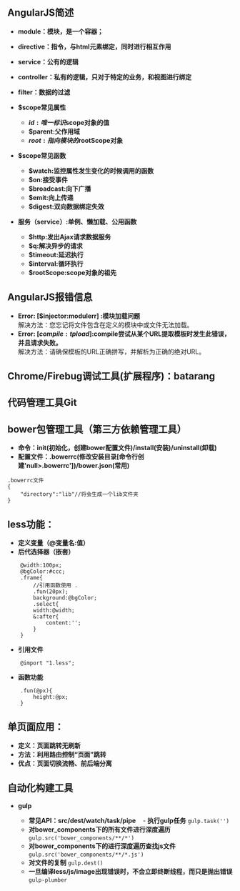 ## AngularJS简述

- **module：模块，是一个容器；**
- **directive：指令，与html元素绑定，同时进行相互作用**
- **service：公有的逻辑**
- **controller：私有的逻辑，只对于特定的业务，和视图进行绑定**
- **filter：数据的过滤**

- **$scope常见属性**
    - **$id:唯一标识$scope对象的值**
    - **$parent:父作用域**
    - **$root:指向模块的$rootScope对象**
- **$scope常见函数**
    - **$watch:监控属性发生变化的时候调用的函数**
    - **$on:接受事件**
    - **$broadcast:向下广播**
    - **$emit:向上传递**
    - **$digest:双向数据绑定失效**

- **服务（service）:单例、懒加载、公用函数**
    - **$http:发出Ajax请求数据服务**
    - **$q:解决异步的请求**
    - **$timeout:延迟执行**
    - **$interval:循环执行**
    - **$rootScope:scope对象的祖先**

## AngularJS报错信息

- **Error: [$injector:modulerr] :模块加载问题**
<br>解决方法：您忘记将文件包含在定义的模块中或文件无法加载。
- **Error: [$compile:tpload] :$compile尝试从某个URL提取模板时发生此错误，并且请求失败。**
<br>解决方法：请确保模板的URL正确拼写，并解析为正确的绝对URL。

## Chrome/Firebug调试工具(扩展程序)：batarang

## 代码管理工具Git

## bower包管理工具（第三方依赖管理工具）
- **命令：init(初始化，创建bower配置文件)/install(安装)/uninstall(卸载)**
- **配置文件：.bowerrc(修改安装目录[命令行创建'null>.bowerrc'])/bower.json(常用)**
```
.bowerrc文件
{
    "directory":"lib"//将会生成一个lib文件夹
}
```
## less功能：
- **定义变量（@变量名:值）**
- **后代选择器（嵌套）**

```
    @width:100px;
    @bgColor:#ccc;
    .frame{
        //引用函数使用 .
        .fun(20px);
        background:@bgColor;
        .select{
        width:@width;
        &:after{
            content:'';
        }
    }
```

- **引用文件**
```
    @import "1.less";
```

- **函数功能**

```
    .fun(@px){
        height:@px;
    }
```

## 单页面应用：
- **定义：页面跳转无刷新**
- **方法：利用路由控制“页面”跳转**
- **优点：页面切换流畅、前后端分离**


## 自动化构建工具
- **gulp**

    - **常见API：src/dest/watch/task/pipe**
    - **执行gulp任务**
    `gulp.task('')`
    - **对bower_components下的所有文件进行深度遍历**
    `gulp.src('bower_components/**/*')`
    - **对bower_components下的进行深度遍历查找js文件**
    `gulp.src('bower_components/**/*.js')`
    - **对文件的复制**
    `gulp.dest()`
    - **一旦编译less/js/image出现错误时，不会立即终断线程，而只是抛出错误**
    `gulp-plumber`
